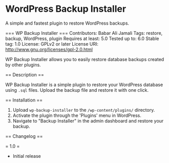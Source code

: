 # WordPress Backup Installer
A simple and fastest plugin to restore WordPress backups.

=== WP Backup Installer ===
Contributors: Babar Ali Jamali
Tags: restore, backup, WordPress, plugin
Requires at least: 5.0
Tested up to: 6.0
Stable tag: 1.0
License: GPLv2 or later
License URI: http://www.gnu.org/licenses/gpl-2.0.html

WP Backup Installer allows you to easily restore database backups created by other plugins.

== Description ==

WP Backup Installer is a simple plugin to restore your WordPress database using `.sql` files. Upload the backup file and restore it with one click.

== Installation ==

1. Upload `wp-backup-installer` to the `/wp-content/plugins/` directory.
2. Activate the plugin through the 'Plugins' menu in WordPress.
3. Navigate to "Backup Installer" in the admin dashboard and restore your backup.

== Changelog ==

= 1.0 =
* Initial release
